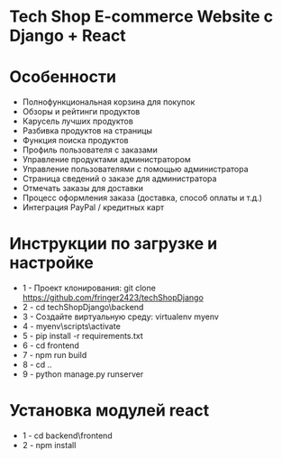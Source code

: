 # Tech Shop E-commerce Website c Django + React

# Особенности
* Полнофункциональная корзина для покупок
* Обзоры и рейтинги продуктов
* Карусель лучших продуктов
* Разбивка продуктов на страницы
* Функция поиска продуктов
* Профиль пользователя с заказами
* Управление продуктами администратором
* Управление пользователями с помощью администратора
* Страница сведений о заказе для администратора
* Отмечать заказы для доставки
* Процесс оформления заказа (доставка, способ оплаты и т.д.)
* Интеграция PayPal / кредитных карт


# Инструкции по загрузке и настройке

* 1 - Проект клонирования: git clone https://github.com/fringer2423/techShopDjango
* 2 - cd techShopDjango\backend
* 3 - Создайте виртуальную среду: virtualenv myenv
* 4 - myenv\scripts\activate
* 5 - pip install -r requirements.txt
* 6 - cd frontend
* 7 - npm run build
* 8 - cd ..
* 9 - python manage.py runserver

# Установка модулей react
* 1 - cd backend\frontend
* 2 - npm install
